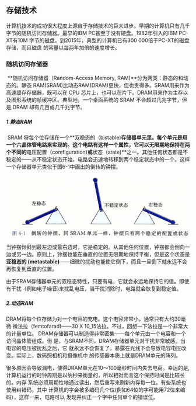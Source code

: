 ## 存储技术

​		计算机技术的成功很大程度上源自于存储技术的巨大进步。早期的计算机只有几千字节的随机访问存储器。最早的IBM PC甚至于没有硬盘。1982年引入的IBM PC-XT有10M 字节的磁盘。到2015年，典型的计算机已有300 000倍于PC-XT的磁盘存储，而且磁盘 的容量以每两年加倍的速度增长。



### 随机访问存储器

​		**随机访问存储器（Random-Access Memory, RAM)**分为两类：静态的和动态的。静态 RAM(SRAM)比动态RAM(DRAM)更快，但也贵得多。SRAM用来作为高速缓存存储器，既可以在 CPU 芯片上，也可以在片下。DRAM用来作为主存以及图形系统的帧缓冲区。典型地，一个桌面系统的 SRAM 不会超过几兆字节，但是 DRAM 却有几百或几千兆字节。

##### 		1.静态RAM

​		SRAM 将每个位存储在一个**双稳态的（bistable)**存储器单元里。每个单元是用一个六晶体管电路来实现的。这个电路有这样一个属性，它可以无限期地保持在两个不同的**电压配置（comfiguration)**或**状态（state)**之一。其他任何状态都是不稳定的——从不稳定状态开始，电路会迅速地转移到两个稳定状态中的一个。这样一个存储器单元类似于图6-1中画出的倒转的钟摆。

![01倒转的钟摆](./markdowniamge/01倒转的钟摆.png)

​		当钟摆倾斜到最左边或最右边时，它是稳定的。从其他任何位置，钟摆都会倒向一边或另一边。原则上，钟摆也能在垂直的位置无限期地保持平衡，但是这个状态是**亚稳态的 (metastable)**——细微的扰动也能使它倒下，而且一旦倒下就永远不会再恢复到垂直的位置。

​		由于SRAM存储器单元的双稳态特性，只要有电，它就会永远地保持它的值。即使有干扰（例如电子噪音)来扰乱电压，当干扰消除时，电路就会恢复到稳定值。

##### 		2.动态RAM

​		DRAM将每个位存储为对一个电容的充电。这个电容非常小，通常只有大约30毫微 微法拉（femtofarad)——30 X 10_15法拉。不过，回想一下法拉是一个非常大的计量单位。 DRAM存储器可以制造得非常密集——每个单元由一个电容和一个访问晶体管组成。但 是，与SRAM不同，DRAM存储器单元对干扰非常敏感。当电容的电压被扰乱之后，它 就永远不会恢复了。暴露在光线下会导致电容电压改变。实际上，数码照相机和摄像机中 的传感器本质上就是DRAM单元的阵列。

​		很多原因会导致漏电，使得DRAM单元在10〜100毫秒时间内失去电荷。幸运的是, 计算机运行的时钟周期是以纳秒来衡量的，所以相对而言这个保持时间是比较长的。内存 系统必须周期性地通过读出，然后重写来刷新内存每一位。有些系统也使用纠错码，其中 计算机的字会被多编码几个位(例如64位的字可能用72位来编码），这样一来，电路可以 发现并纠正一个字中任何单个的错误位。